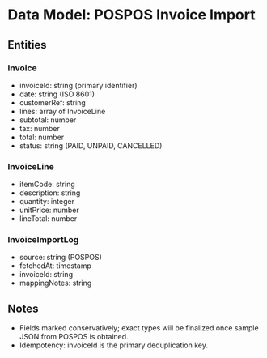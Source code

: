 # Data Model: POSPOS Invoice Import

## Entities

### Invoice
- invoiceId: string (primary identifier)
- date: string (ISO 8601)
- customerRef: string
- lines: array of InvoiceLine
- subtotal: number
- tax: number
- total: number
- status: string (PAID, UNPAID, CANCELLED)

### InvoiceLine
- itemCode: string
- description: string
- quantity: integer
- unitPrice: number
- lineTotal: number

### InvoiceImportLog
- source: string (POSPOS)
- fetchedAt: timestamp
- invoiceId: string
- mappingNotes: string

## Notes
- Fields marked conservatively; exact types will be finalized once sample JSON from POSPOS is obtained.
- Idempotency: invoiceId is the primary deduplication key.

